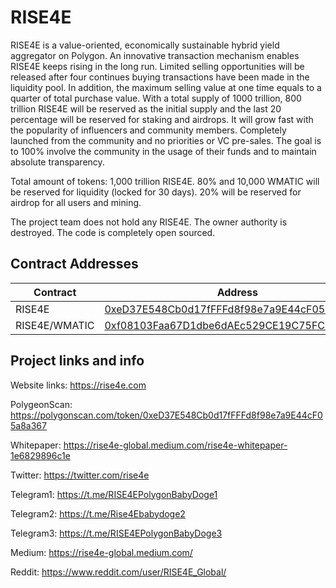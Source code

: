 # RISE4E

RISE4E is a value-oriented, economically sustainable hybrid yield aggregator on Polygon. An innovative transaction mechanism enables RISE4E keeps rising in the long run. Limited selling opportunities will be released after four continues buying transactions have been made in the liquidity pool. In addition, the maximum selling value at one time equals to a quarter of total purchase value. With a total supply of 1000 trillion, 800 trillion RISE4E will be reserved as the initial supply and the last 20 percentage will be reserved for staking and airdrops. It will grow fast with the popularity of influencers and community members. Completely launched from the community and no priorities or VC pre-sales. The goal is to 100% involve the community in the usage of their funds and to maintain absolute transparency.

Total amount of tokens: 1,000 trillion RISE4E.
80% and 10,000 WMATIC will be reserved for liquidity (locked for 30 days).
20% will be reserved for airdrop for all users and mining.

The project team does not hold any RISE4E. The owner authority is destroyed. The code is completely open sourced.

## Contract Addresses
| Contract  | Address |
| ------------- | ------------- |
| RISE4E | [0xeD37E548Cb0d17fFFFd8f98e7a9E44cF05a8a367](https://polygonscan.com/token/0xeD37E548Cb0d17fFFFd8f98e7a9E44cF05a8a367) |
| RISE4E/WMATIC | [0xf08103Faa67D1dbe6dAEc529CE19C75FC802A678](https://polygonscan.com/address/0xf08103faa67d1dbe6daec529ce19c75fc802a678)|


## Project links and info

Website links: https://rise4e.com

PolygeonScan: https://polygonscan.com/token/0xeD37E548Cb0d17fFFFd8f98e7a9E44cF05a8a367

Whitepaper: https://rise4e-global.medium.com/rise4e-whitepaper-1e6829896c1e

Twitter: https://twitter.com/rise4e

Telegram1: https://t.me/RISE4EPolygonBabyDoge1

Telegram2: https://t.me/Rise4Ebabydoge2

Telegram3: https://t.me/RISE4EPolygonBabyDoge3

Medium: https://rise4e-global.medium.com/

Reddit: https://www.reddit.com/user/RISE4E_Global/

